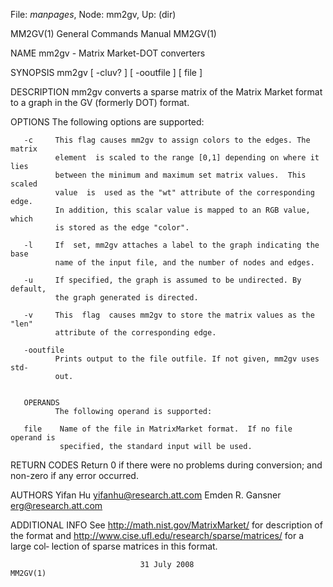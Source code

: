 File: *manpages*,  Node: mm2gv,  Up: (dir)

MM2GV(1)                    General Commands Manual                   MM2GV(1)



NAME
       mm2gv - Matrix Market-DOT converters

SYNOPSIS
       mm2gv [ -cluv?  ] [ -ooutfile ] [ file ]

DESCRIPTION
       mm2gv  converts  a sparse matrix of the Matrix Market format to a graph
       in the GV (formerly DOT) format.

OPTIONS
       The following options are supported:

       -c     This flag causes mm2gv to assign colors to the edges. The matrix
              element  is scaled to the range [0,1] depending on where it lies
              between the minimum and maximum set matrix values.  This  scaled
              value  is  used as the "wt" attribute of the corresponding edge.
              In addition, this scalar value is mapped to an RGB value,  which
              is stored as the edge "color".

       -l     If  set, mm2gv attaches a label to the graph indicating the base
              name of the input file, and the number of nodes and edges.

       -u     If specified, the graph is assumed to be undirected. By default,
              the graph generated is directed.

       -v     This  flag  causes mm2gv to store the matrix values as the "len"
              attribute of the corresponding edge.

       -ooutfile
              Prints output to the file outfile. If not given, mm2gv uses std‐
              out.


       OPERANDS
              The following operand is supported:

       file    Name of the file in MatrixMarket format.  If no file operand is
               specified, the standard input will be used.

RETURN CODES
       Return 0 if there were no problems during conversion; and  non-zero  if
       any error occurred.

AUTHORS
       Yifan Hu <yifanhu@research.att.com>
       Emden R. Gansner <erg@research.att.com>

ADDITIONAL INFO
       See  http://math.nist.gov/MatrixMarket/  for  description of the format
       and http://www.cise.ufl.edu/research/sparse/matrices/ for a large  col‐
       lection of sparse matrices in this format.



                                 31 July 2008                         MM2GV(1)
